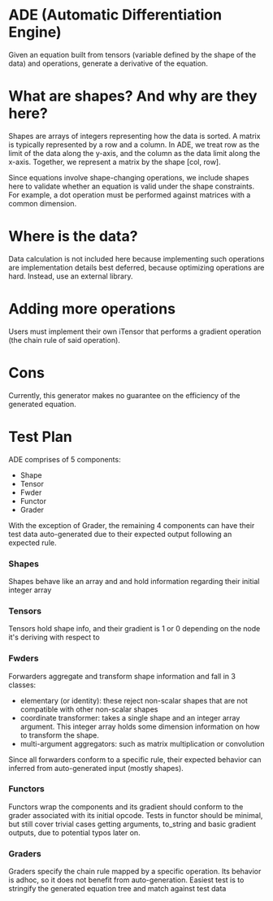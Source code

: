 # ADE (Automatic Differentiation Engine)

Given an equation built from tensors (variable defined by the shape of the data) and operations, generate a derivative of the equation.

# What are shapes? And why are they here?

Shapes are arrays of integers representing how the data is sorted. A matrix is typically represented by a row and a column. In ADE, we treat row as the limit of the data along the y-axis, and the column as the data limit along the x-axis. Together, we represent a matrix by the shape [col, row].

Since equations involve shape-changing operations, we include shapes here to validate whether an equation is valid under the shape constraints. For example, a dot operation must be performed against matrices with a common dimension.

# Where is the data?

Data calculation is not included here because implementing such operations are implementation details best deferred, because optimizing operations are hard. Instead, use an external library.

# Adding more operations

Users must implement their own iTensor that performs a gradient operation (the chain rule of said operation).

# Cons

Currently, this generator makes no guarantee on the efficiency of the generated equation.

# Test Plan

ADE comprises of 5 components:

- Shape
- Tensor
- Fwder
- Functor
- Grader

With the exception of Grader, the remaining 4 components can have their test data auto-generated due to their expected output following an expected rule.

### Shapes

Shapes behave like an array and and hold information regarding their initial integer array

### Tensors

Tensors hold shape info, and their gradient is 1 or 0 depending on the node it's deriving with respect to

### Fwders

Forwarders aggregate and transform shape information and fall in 3 classes:

- elementary (or identity): these reject non-scalar shapes that are not compatible with other non-scalar shapes
- coordinate transformer: takes a single shape and an integer array argument. This integer array holds some dimension information on how to transform the shape.
- multi-argument aggregators: such as matrix multiplication or convolution

Since all forwarders conform to a specific rule, their expected behavior can inferred from auto-generated input (mostly shapes).

### Functors

Functors wrap the components and its gradient should conform to the grader associated with its initial opcode. Tests in functor should be minimal, but still cover trivial cases getting arguments, to_string and basic gradient outputs, due to potential typos later on.

### Graders

Graders specify the chain rule mapped by a specific operation. Its behavior is adhoc, so it does not benefit from auto-generation.
Easiest test is to stringify the generated equation tree and match against test data
